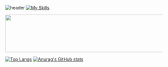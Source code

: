 ![header](https://capsule-render.vercel.app/api?type=wave&color=auto&height=300&section=header&text=Junseo's%20world&fontSize=90)
[![My Skills](https://skillicons.dev/icons?i=js,html,css,wasm)](https://skillicons.dev)

<a href="https://www.gitanimals.org/en_US?utm_medium=image&utm_source=evan7484&utm_content=line">
  <img
    src="https://render.gitanimals.org/lines/evan7484?pet-id=700302588557769246"
    width="600"
    height="120"
  />
</a>

[![Top Langs](https://github-readme-stats.vercel.app/api/top-langs/?username=evan7484)](https://github.com/anuraghazra/github-readme-stats)
[![Anurag's GitHub stats](https://github-readme-stats.vercel.app/api?username=evan7484)](https://github.com/anuraghazra/github-readme-stats)

